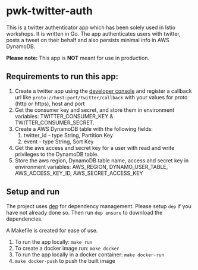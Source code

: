 # pwk-twitter-auth
This is a twitter authenticator app which has been solely used in Istio workshops. It is written in Go. The app authenticates users with twitter, posts a tweet on their behalf and also persists minimal info in AWS DynamoDB.

__Please note:__ This app is __NOT__ meant for use in production.

## Requirements to run this app:
1. Create a twitter app using the [developer console](https://developer.twitter.com/apps) and register a callback url like `proto://host:port/twitter/callback` with your values for proto (http or https), host and port
1. Get the consumer key and secret, and store them in environment variables: TWITTER_CONSUMER_KEY & TWITTER_CONSUMER_SECRET.
1. Create a AWS DynamoDB table with the following fields:
    1. twitter_id - type String, Partition Key
    1. event - type String, Sort Key
1. Get the aws access and secret key for a user with read and write privileges to the DynamoDB table.
1. Store the aws region, DynamoDB table name, access and secret key in environment variables: AWS_REGION, DYNAMO_USER_TABLE, AWS_ACCESS_KEY_ID, AWS_SECRET_ACCESS_KEY

## Setup and run
The project uses [dep](https://github.com/golang/dep) for dependency management. Please setup `dep` if you have not already done so. Then run `dep ensure` to download the dependencies.

A Makefile is created for ease of use.
1. To run the app locally: `make run`
1. To create a docker image run: `make docker`
1. To run the app locally in a docker container: `make docker-run`
1. `make docker-push` to push the built image

